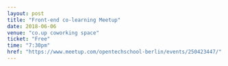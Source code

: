 ```yaml
---
layout: post
title: "Front-end co-learning Meetup"
date: 2018-06-06
venue: "co.up coworking space"
ticket: "Free"
time: "7:30pm"
href: "https://www.meetup.com/opentechschool-berlin/events/250423447/"
---
```

